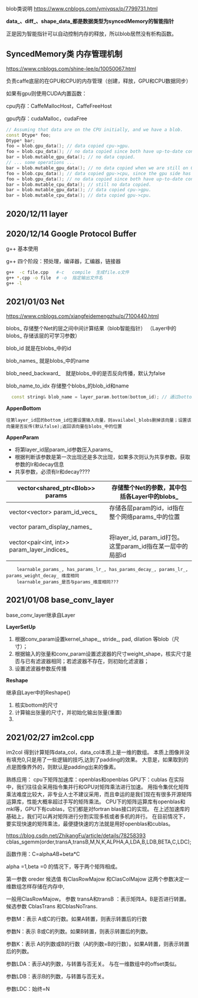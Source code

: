 blob类说明 https://www.cnblogs.com/ymjyqsx/p/7799731.html

**data_、diff_、shape_data_都是数据类型为syncedMemory的智能指针**

正是因为智能指针可以自动控制内存的释放，所以blob居然没有析构函数。

## SyncedMemory类 内存管理机制

https://www.cnblogs.com/shine-lee/p/10050067.html

负责caffe底层的在GPU和CPU的内存管理（创建，释放，GPU和CPU数据同步）

如果有gpu则使用CUDA内置函数：

cpu内存：CaffeMallocHost，CaffeFreeHost

gpu内存：cudaMalloc，cudaFree

```cpp
// Assuming that data are on the CPU initially, and we have a blob.
const Dtype* foo;
Dtype* bar;
foo = blob.gpu_data(); // data copied cpu->gpu.
foo = blob.cpu_data(); // no data copied since both have up-to-date contents.
bar = blob.mutable_gpu_data(); // no data copied.
// ... some operations ...
bar = blob.mutable_gpu_data(); // no data copied when we are still on GPU.
foo = blob.cpu_data(); // data copied gpu->cpu, since the gpu side has modified the data
foo = blob.gpu_data(); // no data copied since both have up-to-date contents
bar = blob.mutable_cpu_data(); // still no data copied.
bar = blob.mutable_gpu_data(); // data copied cpu->gpu.
bar = blob.mutable_cpu_data(); // data copied gpu->cpu.
```

## 2020/12/11 layer

## 2020/12/14 Google Protocol Buffer

g++ 基本使用

g++ 四个阶段：预处理，编译器，汇编器，链接器

```bash
g++  -c file.cpp   #-c   compile  生成file.o文件
g++ *.cpp -o file  # -o  指定输出文件名
g++ -l
```

## 2021/01/03 Net
https://www.cnblogs.com/xiangfeidemengzhu/p/7100440.html

blobs_ 存储整个Net的层之间中间计算结果（blob智能指针）
（Layer中的blobs_ 存储该层的可学习参数）

blob_id 就是在blobs_中的id

blob_names_ 就是blobs_中的name

blob_need_backward_　就是blobs_中的是否反向传播，默认为false

blob_name_to_idx 存储整个blobs_的blob_id和name


```cpp
  const string& blob_name = layer_param.bottom(bottom_id); // 通过bottom获取blob_name
```

**AppenBottom**

```
往第layer_id层的bottom_id位置设置输入向量，则availabel_blobs删掉该向量；设置该向量是否反传(默认false);返回该向量在blobs_中的位置
```
**AppenParam**

- 将第layer_id层param_id参数压入params_
- 根据判断该参数是第一次出现还是多次出现，如果多次则认为共享参数。获取参数的lr和decay信息
- 共享参数，必须有lr和decay????

| vector<shared_ptr<Blob<Dtype>>> params      | 存储整个Net的参数，其中包括各Layer中的blobs_               |
| ------------------------------------------- | ---------------------------------------------------------- |
| vector<vector<int>> param_id_vecs_          | 存储各层param的id，id指在整个网络params_中的位置           |
| vector<string> param_display_names_         |                                                            |
| vector<pair<int, int>> param_layer_indices_ | 将layer_id, param_id打包。这里param_id指在某一层中的局部id |

        learnable_params_, has_params_lr_, has_params_decay_, params_lr_, params_weight_decay_ 维度相同
        learnable_params_是否与params_维度相同???


## 2021/01/08 base_conv_layer

base_conv_layer继承自Layer

**LayerSetUp**

1. 根据conv_param设置kernel_shape_, stride_, pad, dilation  等blob<int>（尺寸）；
2. 根据输入的张量和conv_param设置滤波器的尺寸weight_shape，核实尺寸是否与已有滤波器相同；若滤波器不存在，则初始化滤波器；
3. 设置滤波器参数反传播

**Reshape**

继承自Layer中的Reshape()

1. 核实bottom的尺寸
2. 计算输出张量的尺寸，并初始化输出张量(重置)
3. 

## 2021/02/27 im2col.cpp
im2col  得到计算矩阵data_col，data_col本质上是一维的数组。
本质上图像并没有填充0,只是用了一些逻辑的技巧,达到了padding的效果。
大意是，如果取到的点是图像界外的，则默认是padding出来的像素。

熟练应用：
cpu下矩阵加速库：openblas和openblas
GPU下：cublas
在实际中，我们往往会采用指令集并行和GPU对矩阵乘法进行加速。
用指令集优化矩阵乘法难度比较大，非专业人士不建议采用，而且幸运的是我们现在有很多开源矩阵运算库，性能大概率超过手写的矩阵乘法。
CPU下的矩阵运算库有openblas和mkl等，GPU下有cublas，它们都是对fortran blas接口的实现。
在上述加速库的基础上，我们可以再对矩阵进行分割实现多核或者多机的并行。
在目前情况下，要实现快速的矩阵乘法，最便捷快速的方法就是用好openblas和cublas。

https://blog.csdn.net/ZhikangFu/article/details/78258393
cblas_sgemm(order,transA,transB,M,N,K,ALPHA,A,LDA,B,LDB,BETA,C,LDC);

函数作用：C=alpha*A*B+beta*C

alpha =1,beta =0 的情况下，等于两个矩阵相成。

第一参数 oreder 候选值 有ClasRowMajow 和ClasColMajow 这两个参数决定一维数组怎样存储在内存中,

一般用ClasRowMajow。
参数 transA和transB ：表示矩阵A，B是否进行转置。候选参数 CblasTrans 和CblasNoTrans.

参数M：表示 A或C的行数。如果A转置，则表示转置后的行数

参数N：表示 B或C的列数。如果B转置，则表示转置后的列数。

参数K：表示 A的列数或B的行数（A的列数=B的行数）。如果A转置，则表示转置后的列数。

参数LDA：表示A的列数，与转置与否无关。 与在一维数组中的offset类似。

参数LDB：表示B的列数，与转置与否无关。

参数LDC：始终=N